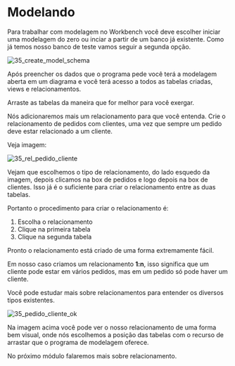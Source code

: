 # Modelando

Para trabalhar com modelagem no Workbench você deve escolher iniciar uma modelagem do zero ou inciar a partir de um banco já existente. Como já temos nosso banco de teste vamos seguir a segunda opção.

![35_create_model_schema](./images/35_create_model_schema.png "35_create_model_schema")

Após preencher os dados que o programa pede você terá a modelagem aberta em um diagrama e você terá acesso a todos as tabelas criadas, views e relacionamentos.

Arraste as tabelas da maneira que for melhor para você exergar.

Nós adicionaremos mais um relacionamento para que você entenda. Crie o relacionamento de pedidos com clientes, uma vez que sempre um pedido deve estar relacionado a um cliente.

Veja imagem:

![35_rel_pedido_cliente](./images/35_rel_pedido_cliente.png "35_rel_pedido_client")

Vejam que escolhemos o tipo de relacionamento, do lado esquedo da imagem, depois clicamos na box de pedidos e logo depois na box de clientes. Isso já é o suficiente para criar o relacionamento entre as duas tabelas.

Portanto o procedimento para criar o relacionamento é:

1. Escolha o relacionamento
2. Clique na primeira tabela
3. Clique na segunda tabela

Pronto o relacionamento está criado de uma forma extremamente fácil.

Em nosso caso criamos um relacionamento **1:n**, isso significa que um cliente pode estar em vários pedidos, mas em um pedido só pode haver um cliente.

Você pode estudar mais sobre relacionamentos para entender os diversos tipos existentes.

![35_pedido_cliente_ok](./images/35_pedido_cliente_ok.png "35_pedido_cliente_ok")

Na imagem acima você pode ver o nosso relacionamento de uma forma bem visual, onde nós escolhemos a posição das tabelas com o recurso de arrastar que o programa de modelagem oferece.

No próximo módulo falaremos mais sobre relacionamento.